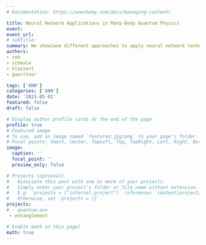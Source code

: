 ```yaml
---
# Documentation: https://wowchemy.com/docs/managing-content/

title: Neural Network Applications in Many-Body Quantum Physics
event: 
event_url: 
# subtitle: 
summary: We showcase different approaches to apply neural network techniques to quantum problems followed by members of the quantum many-body group.
authors:
- reh
- schmale
- klassert
- gaerttner

tags: ['ANN']
categories: ['ANN']
date: '2021-05-01'
featured: false
draft: false

# Display author profile cards at the end of the page
profile: true
# Featured image
# To use, add an image named `featured.jpg/png` to your page's folder.
# Focal points: Smart, Center, TopLeft, Top, TopRight, Left, Right, BottomLeft, Bottom, BottomRight.
image:
  caption: ''
  focal_point: ''
  preview_only: false

# Projects (optional).
#   Associate this post with one or more of your projects.
#   Simply enter your project's folder or file name without extension.
#   E.g. `projects = ["internal-project"]` references `content/project/deep-learning/index.md`.
#   Otherwise, set `projects = []`.
projects:
# - quantum-ann
 - entanglement

# Enable math on this page?
math: true
---
```


